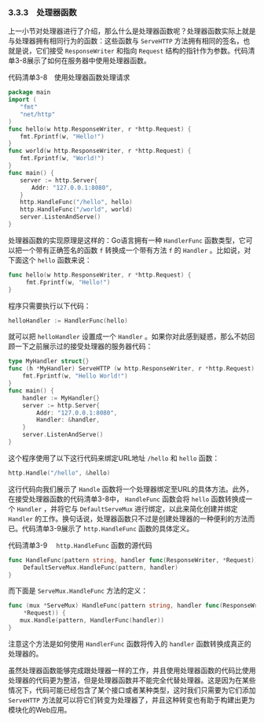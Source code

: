### 3.3.3　处理器函数

上一小节对处理器进行了介绍，那么什么是处理器函数呢？处理器函数实际上就是与处理器拥有相同行为的函数：这些函数与 `ServeHTTP` 方法拥有相同的签名，也就是说，它们接受 `ResponseWriter` 和指向 `Request` 结构的指针作为参数。代码清单3-8展示了如何在服务器中使用处理器函数。

代码清单3-8　使用处理器函数处理请求

```go
package main
import (
　　"fmt"
　　"net/http"
)
func hello(w http.ResponseWriter, r *http.Request) {
　　fmt.Fprintf(w, "Hello!")
}
func world(w http.ResponseWriter, r *http.Request) {
　　fmt.Fprintf(w, "World!")
}
func main() {
　　server := http.Server{
　　　　Addr: "127.0.0.1:8080",
　　}
　　http.HandleFunc("/hello", hello)
　　http.HandleFunc("/world", world)
　　server.ListenAndServe()
}
```

处理器函数的实现原理是这样的：Go语言拥有一种 `HandlerFunc` 函数类型，它可以把一个带有正确签名的函数 `f` 转换成一个带有方法 `f` 的 `Handler` 。比如说，对下面这个 `hello` 函数来说：

```go
func hello(w http.ResponseWriter, r *http.Request) {
　　　fmt.Fprintf(w, "Hello!")
}
```

程序只需要执行以下代码：

```go
helloHandler := HandlerFunc(hello)
```

就可以把 `helloHandler` 设置成一个 `Handler` 。如果你对此感到疑惑，那么不妨回顾一下之前展示过的接受处理器的服务器代码：

```go
type MyHandler struct{}
func (h *MyHandler) ServeHTTP (w http.ResponseWriter, r *http.Request) {
    fmt.Fprintf(w, "Hello World!")
}
func main() {
    handler := MyHandler{}
    server := http.Server{
        Addr: "127.0.0.1:8080",
        Handler: &handler,
    }
    server.ListenAndServe()
}

```

这个程序使用了以下这行代码来绑定URL地址 `/hello` 和 `hello` 函数：

```go
http.Handle("/hello", &hello)
```

这行代码向我们展示了 `Handle` 函数将一个处理器绑定至URL的具体方法。此外，在接受处理器函数的代码清单3-8中， `HandleFunc` 函数会将 `hello` 函数转换成一个 `Handler` ，并将它与 `DefaultServeMux` 进行绑定，以此来简化创建并绑定 `Handler` 的工作。换句话说，处理器函数只不过是创建处理器的一种便利的方法而已。代码清单3-9展示了 `http.HandleFunc` 函数的具体定义。

代码清单3-9　 `http.HandleFunc` 函数的源代码

```go
func HandleFunc(pattern string, handler func(ResponseWriter, *Request)) {
　　 DefaultServeMux.HandleFunc(pattern, handler)
}
```

而下面是 `ServeMux.HandleFunc` 方法的定义：

```go
func (mux *ServeMux) HandleFunc(pattern string, handler func(ResponseWriter,
　　 *Request)) {
　　mux.Handle(pattern, HandlerFunc(handler))
}
```

注意这个方法是如何使用 `HandlerFunc` 函数将传入的 `handler` 函数转换成真正的处理器的。

虽然处理器函数能够完成跟处理器一样的工作，并且使用处理器函数的代码比使用处理器的代码更为整洁，但是处理器函数并不能完全代替处理器。这是因为在某些情况下，代码可能已经包含了某个接口或者某种类型，这时我们只需要为它们添加 `ServeHTTP` 方法就可以将它们转变为处理器了，并且这种转变也有助于构建出更为模块化的Web应用。

